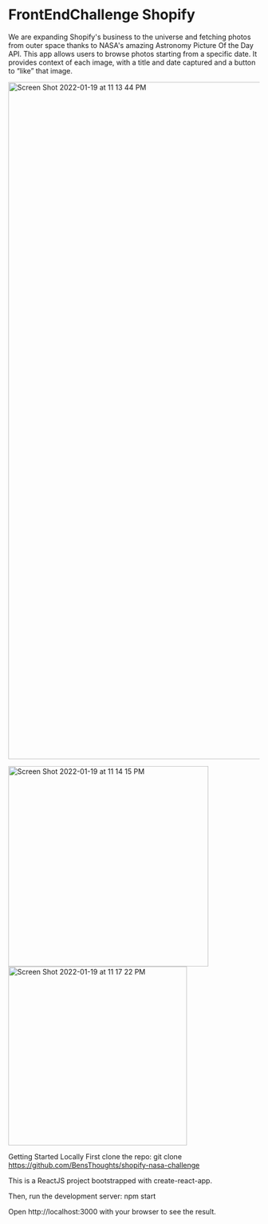 # FrontEndChallenge Shopify
We are expanding Shopify's business to the universe and fetching photos from outer space thanks to NASA's amazing Astronomy Picture Of the Day API. This app allows users to browse photos starting from a specific date. It provides context of each image, with a title and date captured and a button to “like” that image.

<img width="1355" alt="Screen Shot 2022-01-19 at 11 13 44 PM" src="https://user-images.githubusercontent.com/89239611/150272381-78650583-ae28-471f-b166-f6425dc346d0.png">

<img width="401" alt="Screen Shot 2022-01-19 at 11 14 15 PM" src="https://user-images.githubusercontent.com/89239611/150272384-cb26970f-9cdd-426b-892a-f491cb8d9387.png"><img width="358" alt="Screen Shot 2022-01-19 at 11 17 22 PM" src="https://user-images.githubusercontent.com/89239611/150272469-4147dde6-626d-4f23-a595-421d1eb27a8a.png">




Getting Started Locally
First clone the repo:
git clone https://github.com/BensThoughts/shopify-nasa-challenge


This is a ReactJS project bootstrapped with create-react-app.

Then, run the development server:
npm start

Open http://localhost:3000 with your browser to see the result.
